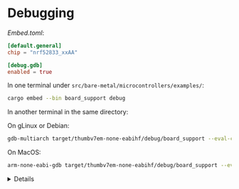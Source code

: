 # Debugging

_Embed.toml_:

```toml
[default.general]
chip = "nrf52833_xxAA"

[debug.gdb]
enabled = true
```

In one terminal under `src/bare-metal/microcontrollers/examples/`:

```sh
cargo embed --bin board_support debug
```

In another terminal in the same directory:

On gLinux or Debian:
```sh
gdb-multiarch target/thumbv7em-none-eabihf/debug/board_support --eval-command="target remote :1337"
```

On MacOS:
```sh
arm-none-eabi-gdb target/thumbv7em-none-eabihf/debug/board_support --eval-command="target remote :1337"
```
<details>

In GDB, try running:

```gdb
b src/bin/board_support.rs:29
b src/bin/board_support.rs:30
b src/bin/board_support.rs:32
c
c
c
```

</details>
